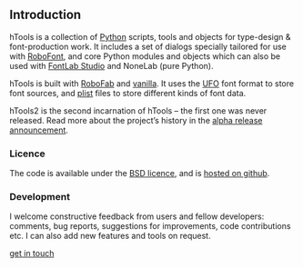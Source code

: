 ## Introduction

hTools is a collection of [Python](#) scripts, tools and objects for type-design & font-production work. It includes a set of dialogs specially tailored for use with [RoboFont](#), and core Python modules and objects which can also be used with [FontLab Studio](#) and NoneLab (pure Python).

hTools is built with [RoboFab](#) and [vanilla](#). It uses the [UFO](#) font format to store font sources, and [plist](#) files to store different kinds of font data.

hTools2 is the second incarnation of hTools – the first one was never released. Read more about the project’s history in the [alpha release announcement](#).

### Licence

The code is available under the [BSD licence](#), and is [hosted on github](#).

### Development

I welcome constructive feedback from users and fellow developers: comments, bug reports, suggestions for improvements, code contributions etc. I can also add new features and tools on request.

[get in touch](#)
